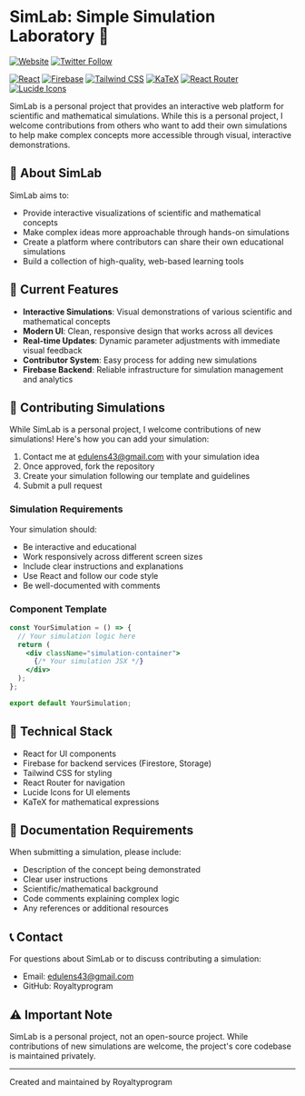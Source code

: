 # SimLab: Simple Simulation Laboratory 🧪

[![Website](https://img.shields.io/badge/website-simlab.info-blue?style=flat&logo=internet-explorer)](https://simlab.info)
[![Twitter Follow](https://img.shields.io/badge/follow-%40SimLab__official-1DA1F2?logo=twitter&style=flat)](https://twitter.com/SimLab_official)

[![React](https://img.shields.io/badge/React-18.0.0-61DAFB?logo=react&logoColor=white)](https://reactjs.org/)
[![Firebase](https://img.shields.io/badge/Firebase-10.7.0-FFCA28?logo=firebase&logoColor=black)](https://firebase.google.com/)
[![Tailwind CSS](https://img.shields.io/badge/Tailwind_CSS-3.3.0-38B2AC?logo=tailwind-css&logoColor=white)](https://tailwindcss.com/)
[![KaTeX](https://img.shields.io/badge/KaTeX-0.16.9-yellow?logo=latex&logoColor=white)](https://katex.org/)
[![React Router](https://img.shields.io/badge/React_Router-6.20.0-CA4245?logo=react-router&logoColor=white)](https://reactrouter.com/)
[![Lucide Icons](https://img.shields.io/badge/Lucide_Icons-0.294.0-gray?logo=lucide&logoColor=white)](https://lucide.dev/)

SimLab is a personal project that provides an interactive web platform for scientific and mathematical simulations. While this is a personal project, I welcome contributions from others who want to add their own simulations to help make complex concepts more accessible through visual, interactive demonstrations.

## 🌟 About SimLab

SimLab aims to:
- Provide interactive visualizations of scientific and mathematical concepts
- Make complex ideas more approachable through hands-on simulations
- Create a platform where contributors can share their own educational simulations
- Build a collection of high-quality, web-based learning tools

## 🎯 Current Features

- **Interactive Simulations**: Visual demonstrations of various scientific and mathematical concepts
- **Modern UI**: Clean, responsive design that works across all devices
- **Real-time Updates**: Dynamic parameter adjustments with immediate visual feedback
- **Contributor System**: Easy process for adding new simulations
- **Firebase Backend**: Reliable infrastructure for simulation management and analytics

## 👥 Contributing Simulations

While SimLab is a personal project, I welcome contributions of new simulations! Here's how you can add your simulation:

1. Contact me at edulens43@gmail.com with your simulation idea
2. Once approved, fork the repository
3. Create your simulation following our template and guidelines
4. Submit a pull request

### Simulation Requirements

Your simulation should:
- Be interactive and educational
- Work responsively across different screen sizes
- Include clear instructions and explanations
- Use React and follow our code style
- Be well-documented with comments

### Component Template
```jsx
const YourSimulation = () => {
  // Your simulation logic here
  return (
    <div className="simulation-container">
      {/* Your simulation JSX */}
    </div>
  );
};

export default YourSimulation;
```

## 🔧 Technical Stack

- React for UI components
- Firebase for backend services (Firestore, Storage)
- Tailwind CSS for styling
- React Router for navigation
- Lucide Icons for UI elements
- KaTeX for mathematical expressions

## 📝 Documentation Requirements

When submitting a simulation, please include:
- Description of the concept being demonstrated
- Clear user instructions
- Scientific/mathematical background
- Code comments explaining complex logic
- Any references or additional resources

## 📞 Contact

For questions about SimLab or to discuss contributing a simulation:
- Email: edulens43@gmail.com
- GitHub: Royaltyprogram

## ⚠️ Important Note

SimLab is a personal project, not an open-source project. While contributions of new simulations are welcome, the project's core codebase is maintained privately.

---

Created and maintained by Royaltyprogram
